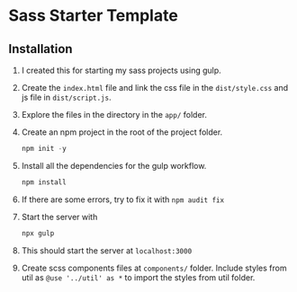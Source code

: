 # Sass Starter Template

## Installation

1. I created this for starting my sass projects using gulp.
2. Create the `index.html` file and link the css file in the `dist/style.css` and js file in `dist/script.js`.
3. Explore the files in the directory in the `app/` folder.
4. Create an npm project in the root of the project folder.

   ```js
   npm init -y
   ```

5. Install all the dependencies for the gulp workflow.

   ```js
   npm install
   ```

6. If there are some errors, try to fix it with `npm audit fix`

7. Start the server with

   ```js
   npx gulp
   ```

8. This should start the server at `localhost:3000`

9. Create scss components files at `components/` folder. Include styles from util as `@use '../util' as *` to import the styles from util folder.
